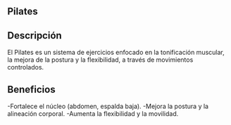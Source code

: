 ## Pilates

## Descripción
El Pilates es un sistema de ejercicios enfocado en la tonificación muscular, la mejora de la postura y la flexibilidad, a través de movimientos controlados.

## Beneficios
-Fortalece el núcleo (abdomen, espalda baja).
-Mejora la postura y la alineación corporal.
-Aumenta la flexibilidad y la movilidad.
